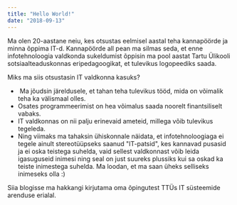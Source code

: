 ```yaml
---
title: "Hello World!"
date: "2018-09-13"
---
```


Ma olen 20-aastane neiu, kes otsustas eelmisel aastal teha kannapöörde ja minna õppima IT-d. Kannapöörde all pean ma silmas seda, et enne infotehnoloogia valdkonda sukeldumist õppisin ma pool aastat Tartu Ülikooli sotsiaalteaduskonnas eripedagoogikat, et tulevikus logopeediks saada.

Miks ma siis otsustasin IT valdkonna kasuks?

-  Ma jõudsin järeldusele, et tahan teha tulevikus tööd, mida on võimalik teha ka välismaal olles.
- Osates programmeerimist on hea võimalus saada noorelt finantsiliselt vabaks.
- IT valdkonnas on nii palju erinevaid ameteid, millega võib tulevikus tegeleda.
- Ning viimaks ma tahaksin ühiskonnale näidata, et infotehnoloogiaga ei tegele ainult stereotüüpseks saanud "IT-patsid", kes kannavad pusasid ja ei oska teistega suhelda, vaid sellest valdkonnast võib leida igasuguseid inimesi ning seal on just suureks plussiks kui sa oskad ka teiste inimestega suhelda. Ma loodan, et ma saan üheks selliseks inimeseks olla :)

Siia blogisse ma hakkangi kirjutama oma õpingutest TTÜs IT süsteemide arenduse erialal.
